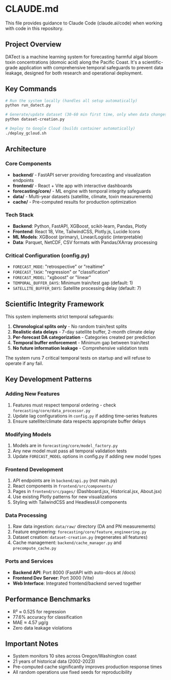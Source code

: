 # CLAUDE.md

This file provides guidance to Claude Code (claude.ai/code) when working with code in this repository.

## Project Overview

DATect is a machine learning system for forecasting harmful algal bloom toxin concentrations (domoic acid) along the Pacific Coast. It's a scientific-grade application with comprehensive temporal safeguards to prevent data leakage, designed for both research and operational deployment.

## Key Commands

```bash
# Run the system locally (handles all setup automatically)
python run_datect.py

# Generate/update dataset (30-60 min first time, only when data changes)
python dataset-creation.py

# Deploy to Google Cloud (builds container automatically)
./deploy_gcloud.sh
```

## Architecture

### Core Components
- **backend/** - FastAPI server providing forecasting and visualization endpoints
- **frontend/** - React + Vite app with interactive dashboards
- **forecasting/core/** - ML engine with temporal integrity safeguards
- **data/** - Multi-year datasets (satellite, climate, toxin measurements)
- **cache/** - Pre-computed results for production optimization

### Tech Stack
- **Backend**: Python, FastAPI, XGBoost, scikit-learn, Pandas, Plotly
- **Frontend**: React 18, Vite, TailwindCSS, Plotly.js, Lucide Icons
- **ML Models**: XGBoost (primary), Linear/Logistic (interpretable)
- **Data**: Parquet, NetCDF, CSV formats with Pandas/XArray processing

### Critical Configuration (config.py)
- `FORECAST_MODE`: "retrospective" or "realtime"
- `FORECAST_TASK`: "regression" or "classification"  
- `FORECAST_MODEL`: "xgboost" or "linear"
- `TEMPORAL_BUFFER_DAYS`: Minimum train/test gap (default: 1)
- `SATELLITE_BUFFER_DAYS`: Satellite processing delay (default: 7)

## Scientific Integrity Framework

This system implements strict temporal safeguards:

1. **Chronological splits only** - No random train/test splits
2. **Realistic data delays** - 7-day satellite buffer, 2-month climate delay
3. **Per-forecast DA categorization** - Categories created per prediction
4. **Temporal buffer enforcement** - Minimum gap between train/test
5. **No future information leakage** - Comprehensive validation tests

The system runs 7 critical temporal tests on startup and will refuse to operate if any fail.

## Key Development Patterns

### Adding New Features
1. Features must respect temporal ordering - check `forecasting/core/data_processor.py`
2. Update lag configurations in `config.py` if adding time-series features
3. Ensure satellite/climate data respects appropriate buffer delays

### Modifying Models
1. Models are in `forecasting/core/model_factory.py`
2. Any new model must pass all temporal validation tests
3. Update `FORECAST_MODEL` options in config.py if adding new model types

### Frontend Development
1. API endpoints are in `backend/api.py` (not main.py)
2. React components in `frontend/src/components/`
3. Pages in `frontend/src/pages/` (Dashboard.jsx, Historical.jsx, About.jsx)
4. Use existing Plotly patterns for new visualizations
5. Styling with TailwindCSS and HeadlessUI components

### Data Processing
1. Raw data ingestion: `data/raw/` directory (DA and PN measurements)
2. Feature engineering: `forecasting/core/feature_engineering.py`
3. Dataset creation: `dataset-creation.py` (regenerates all features)
4. Cache management: `backend/cache_manager.py` and `precompute_cache.py`

### Ports and Services
- **Backend API**: Port 8000 (FastAPI with auto-docs at /docs)
- **Frontend Dev Server**: Port 3000 (Vite)
- **Web Interface**: Integrated frontend/backend served together

## Performance Benchmarks
- R² ≈ 0.525 for regression
- 77.6% accuracy for classification
- MAE ≈ 4.57 μg/g
- Zero data leakage violations

## Important Notes
- System monitors 10 sites across Oregon/Washington coast
- 21 years of historical data (2002-2023)
- Pre-computed cache significantly improves production response times
- All random operations use fixed seeds for reproducibility
